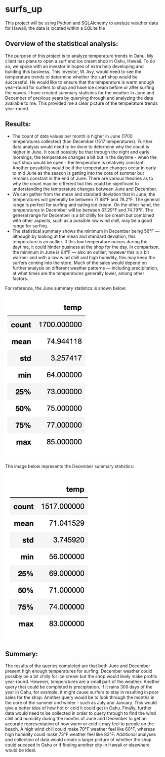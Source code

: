 # surfs_up
This project will be using Python and SQLAlchemy to analyze weather data for Hawaii; the data is located within a SQLite file
## Overview of the statistical analysis:
The purpose of this project is to analyze temperature trends in Oahu. My client has plans to open a surf and ice cream shop in Oahu, Hawaii. To do so, we spoke with an investor in hopes of extra help developing and building this business. This investor, W. Avy, would need to see the temperature trends to determine whether the surf shop would be successful. He would like to ensure that the temperature is warm enough year-round for surfers to shop and have ice cream before or after surfing the waves. I have created summary statistics for the weather in June and December of previous years by querying through and analyzing the data available to me. This provided me a clear picture of  the temperature trends year-round.
## Results:
* The count of data values per month is higher in June (1700 temperatures collected) than December (1517 temperatures). Further data analysis would need to be done to determine why the count is higher in June. It could possibly be that through the night and early mornings, the temperature changes a bit but in the daytime - when the surf shop would be open - the temperature is relatively constant. Another possibility would be if the temperature changes occur in early to mid June as the season is getting into the core of summer but remains constant in the end of June. There are various theories as to why the count may be different but this could be significant to understanding the temperature changes between June and December.
* We can gather from the mean and standard deviation that in June, the temperatures will generally be between 71.68°F and 78.2°F. The general range is perfect for surfing and eating ice cream. On the other hand, the temperatures in December will be between 67.29°F and 74.79°F. The general range for December is a bit chilly for ice cream but combined with other aspects, such as a possible low wind chill, may be a good range for surfing. 
* The statistical summary shows the minimum in December being 56°F — although by looking at the mean and standard deviation, this temperature is an outlier.  If this low temperature occurs during the daytime, it could hinder business at the shop for the day. In comparison, the minimum in June is 64°F — also an outlier; however this is a bit warmer and with a low wind chill and high humidity, this may keep the surfers coming into the store. Much of the sales would depend on further analysis on different weather patterns — including precipitation, at what times are the temperatures generally lower, among other factors.

For reference, the June summary statistics is shown below:

![june_summary_stats](https://github.com/shireenkahlon/surfs_up/blob/main/june_summary_stats.png)

The image below represents the December summary statistics: 

![dec_summary_stats](https://github.com/shireenkahlon/surfs_up/blob/main/dec_summary_stats.png)
## Summary:
The results of the queries completed are that both June and December present high enough temperatures for surfing. December weather could possibly be a bit chilly for ice cream but the shop would likely make profits year-round. However, temperatures are a small part of the weather. Another query that could be completed is precipitation. If it rains 300 days of the year in Oahu, for example, it might cause surfers to stay in resulting in poor sales for the shop. Another query would be to look through the months in the core of the summer and winter - such as July and January. This would give a better idea of how hot or cold it could get in Oahu. Finally, further data would need to be collected in order to query through to find the wind chill and humidity during the months of June and December to get an accurate representation of how warm or cold it may feel to people on the beach. A high wind chill could make 70°F weather feel like 60°F, whereas high humidity could make 73°F weather feel like 83°F. Additional analyses and collection of data would create a larger picture of whether the shop could succeed in Oahu or if finding another city in Hawaii or elsewhere would be ideal.
